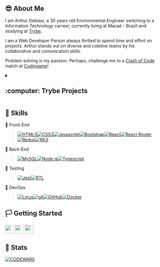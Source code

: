<a name="readme-top"></a>

## :sunglasses: About Me
I am Arthur <a name="readme-top"></a>Debiasi, a 30 years old Environmental Engineer switching to a Information Technology carreer, currently living at Macaé - Brazil and studying at [Trybe](https://betrybe.com).

I am a Web Developer Person always thrilled to spend time and effort on projects. Arthur stands out on diverse and coletive teams by his collaborative and comunication skills. 

Problem solving is my passion. Perhaps, challenge me to a [Clash of Code](https://www.codingame.com/multiplayer/clashofcode) match at [Codingame](https://www.codingame.com/profile/12135ce6a608e7575c778549c2fc63251324715)!

<details>
 <summary><h2>:computer: Trybe Projects</h2></summary>
 
 
<details>
<summary><h3>:abc: Fundamentals</h3></summary>

### 📌 [Lessons Learned](https://github.com/arthur-debiasi/trybe-fundamentals-lessons-learned)
- A HTML/CSS page about lessons that we've learned on the first 3 blocks as Trybe.

### 📌 [Playground Functions](https://github.com/arthur-debiasi/trybe-fundamentals-playground-functions)
- 13 Problems solved with Javascript.

### 📌 [Color Guess](https://github.com/arthur-debiasi/trybe-fundamentals-color-guess)
- A color guess game built with Javascript, HTML and CSS. 

### 📌 [Todo List](https://github.com/arthur-debiasi/trybe-fundamentals-todo-list)
- A todo list page built with Javascript, HTML and CSS. 

### 📌 [Meme Generator](https://github.com/arthur-debiasi/trybe-fundamentals-meme-generator)
- A meme generator page built with Javascript, HTML and CSS. 

### 📌 [Pixels Art](https://github.com/arthur-debiasi/trybe-fundamentals-pixels-art)
- A pixels board painting page built with Javascript, HTML and CSS. 

### 📌 [Unit Tests](https://github.com/arthur-debiasi/trybe-fundamentals-unit-tests)
- A Project with Unit Tests requirements implementation. 

### 📌 [Zoo Functions](https://github.com/arthur-debiasi/trybe-fundamentals-zoo-functions)
- A zoo management system simulation to practice Javascript Higher Order Functions. 

</details>

<details>
<summary><h3>:abc: Front-end</h3></summary>

### 📌 [Shopping Cart]()
- :construction: ::construction_worker: :construction:

### 📌 [Solar System](https://github.com/arthur-debiasi/trybe-front-end-solar-system)
- React App about Planets and Missions built with Javascript and React. ([Page](https://solar-system-trybe.vercel.app/))

### 📌 [Tryunfo](https://github.com/arthur-debiasi/trybe-front-end-tryunfo)
- A Top Trumps like game app built with Javascript and React.

### 📌 [TrybeTunes](https://github.com/arthur-debiasi/trybe-front-end-trybetunes)
- Music streaming application made with React, using component lifecycle methods and React Router.

### 📌 [Front-end Online Store](https://github.com/arthur-debiasi/trybe-front-end-frontend-online-store)
- Simplified application, without database persistence, of an online store.

### 📌 [React Testint Library](https://github.com/arthur-debiasi/trybe-front-end-react-testing-library)
- Creating a test routine for a Pokédex application using React Testing Library.

### 📌 [Trybe Wallet](https://github.com/arthur-debiasi/trybe-front-end-trybewallet)
- A wallet for personal expenses management built with Javascript, React and React Redux.

### 📌 [Trivia React Redux](https://github.com/arthur-debiasi/trybe-front-end-trivia-react-redux)
- Trivia game app developed with React and React Redux ([Page](https://trybe-project-trivia-react-redux.vercel.app/))

### 📌 [StarWars Planets Search](https://github.com/arthur-debiasi/trybe-front-end-starwars-planet-search)
- Application that lists and filters planets from the Star Wars universe using Context API and Hooks to control global states.

### 📌 [Recipes App](https://github.com/arthur-debiasi/trybe-front-end-recipes-app)
- React App for drinks and meals recipes built wit Javascript and React, using React Hooks and Context API. ([page](https://recipes-app-debiasi.vercel.app/))

</details>

<details>
<summary><h3>:abc: Back-end</h3></summary>

### 📌 [Docker Todo List](https://github.com/arthur-debiasi/trybe-back-end-docker-todo-list)
- "Containerization" of frontend, backend and test applications using Docker, creating a connection between them and orchestrating their operation.

### 📌 [All for One](https://github.com/arthur-debiasi/trybe-back-end-all-for-one)
- Creation of queries in SQL using DDL(Data Definition Language), DML(Data Manipulation Language) and DQL(Data Query Language) commands;

### 📌 [One for All](https://github.com/arthur-debiasi/trybe-back-end-one-for-all)
- Criação de banco de dados, tabelas e queries em SQL utilizando comandos DDL, DML e DQL;

### 📌 [Talker Manager](https://github.com/arthur-debiasi/trybe-back-end-talker-manager)
- Application for talkers (speakers) data mangaement, in which it is possible to register, view, search, edit and delete information.

### 📌 [Store Manager](https://github.com/arthur-debiasi/trybe-back-end-store-manager)
- RESTful API for a sales management application using the MSC (model-service-controller) architecture.

### 📌 [Blogs API](https://github.com/arthur-debiasi/trybe-back-end-blogs-api)
- :construction: ::construction_worker: :construction:

### 📌 [Trybesmith](https://github.com/arthur-debiasi/trybe-back-end-trybesmith)
- :construction: ::construction_worker: :construction:

### 📌 [Trybers and Dragons](https://github.com/arthur-debiasi/trybe-back-end-trybers-and-dragons)
- :construction: ::construction_worker: :construction:

### 📌 [Trybe Futebol Clube](https://github.com/arthur-debiasi/trybe-back-end-trybe-futebol-clube)
- :construction: ::construction_worker: :construction:

</details>

<details>
<summary><h3>:abc: Computer Science</h3></summary>
</details>
 
</details>

## 🔨 Skills

📍 Front-End

> [![HTML5][HTML5]][HTML5-url][![CSS3][CSS3]][CSS3-url][![Javascript][Javascript]][Javascript-url][![Bootstrap][Bootstrap.com]][Bootstrap-url][![React][React.js]][React-url][![React Router][ReactRouter]][ReactRouter-url][![Redux][React-Redux.js]][React-Redux-url][![MUI][MUI]][MUI-url]

📍 Back-End
> [![MySQL][MySQL]][MySQL-url][![Node.js][Node.js]][Node.js-url][![Typescript][Typescript]][Typescript-url]

📍 Testing

 > [![Jest][Jest]][Jest-url][![RTL][RTL]][RTL-url]

📍 DevOps

 >[![Linux][Linux]][Linux-url][![git][git]][git-url][![GitHub][GitHub]][GitHub-url][![Docker][Docker]][Docker-url]

## 🏳️ Getting Started

<div align="left" style="display: inline_block">
  <a href="https://arthur-debiasi.github.io" target="_blank"><img height="28rem" src="https://img.shields.io/badge/my_portfolio-3fc337?style=for-the-badge" target="_blank"></a> 
  <a href="https://www.linkedin.com/in/arthur-debiasi" target="_blank"><img height="28rem" src="https://img.shields.io/badge/LinkedIn-0077B5?style=for-the-badge&logo=linkedin&logoColor=white"></a> 
  <a href = "mailto:arthurdebiasi@hotmail.com"><img height="28rem" src="https://img.shields.io/badge/outlook-0078D4?style=for-the-badge&logo=microsoftoutlook&logoColor=white" target="_blank"></a>
</div>

## 🔼 Stats

[![CODEWARS][CODEWARS]][CODEWARS-url]


<!-- CODE WARS -->
[CODEWARS]: https://www.codewars.com/users/arthurdebiasi/badges/large
[CODEWARS-url]: https://www.codewars.com/users/arthurdebiasi/
 
<!-- FRONT END -->
[HTML5]: https://img.shields.io/badge/html5-E34F26?style=for-the-badge&logo=html5&logoColor=white
[HTML5-URL]: https://developer.mozilla.org/en-US/docs/Glossary/HTML5
[CSS3]: https://img.shields.io/badge/css_3-1572B6?style=for-the-badge&logo=css3&logoColor=white
[CSS3-url]: https://developer.mozilla.org/pt-BR/docs/Web/CSS
[Javascript]: https://img.shields.io/badge/javascript-F7DF1E?style=for-the-badge&logo=javascript&logoColor=white
[Javascript-url]: https://developer.mozilla.org/pt-BR/docs/Web/JavaScript
[Bootstrap.com]: https://img.shields.io/badge/Bootstrap-563D7C?style=for-the-badge&logo=bootstrap&logoColor=white
[Bootstrap-url]: https://getbootstrap.com
[MUI]: https://img.shields.io/badge/material_ui-007FFF?style=for-the-badge&logo=mui&logoColor=white
[MUI-url]: https://img.shields.io/badge/material_ui-007FFF?style=for-the-badge&logo=mui&logoColor=white
[React.js]: https://img.shields.io/badge/React-20232A?style=for-the-badge&logo=react&logoColor=61DAFB
[React-url]: https://reactjs.org/
[React-Redux.js]: https://img.shields.io/badge/react_redux-764ABC?style=for-the-badge&logo=redux&logoColor=white
[React-Redux-url]: https://react-redux.js.org/
[ReactRouter]: https://img.shields.io/badge/React_Router-20232A?style=for-the-badge&logo=reactrouter&logoColor=CA4245
[ReactRouter-url]: https://reactrouter.com/en/main

<!-- BACK-END -->
[MySQL]: https://img.shields.io/badge/mysql-4479A1?style=for-the-badge&logo=mysql&logoColor=white
[MySQL-url]: https://dev.mysql.com/doc/
[Node.js]: https://img.shields.io/badge/node.js-339933?style=for-the-badge&logo=node.js&logoColor=white
[Node.js-url]: https://nodejs.org/
[Typescript]: https://img.shields.io/badge/typescript-3178C6?style=for-the-badge&logo=typescript&logoColor=white
[Typescript-url]: https://www.typescriptlang.org/
[Typescript-url]: https://www.typescriptlang.org/
[Docker]: https://img.shields.io/badge/docker-2496ED?style=for-the-badge&logo=docker&logoColor=white
[Docker-url]: https://www.docker.com/

<!-- TESTING -->
[Jest]: https://img.shields.io/badge/jest-C21325?style=for-the-badge&logo=jest&logoColor=white
[Jest-url]: https://jestjs.io/
[RTL]: https://img.shields.io/badge/testing_library-E33332?style=for-the-badge&logo=testing-library&logoColor=white
[RTL-url]: https://testing-library.com/

<!-- DEV OPS -->
[Linux]: https://img.shields.io/badge/linux-FCC624?style=for-the-badge&logo=linux&logoColor=white
[Linux-url]: https://www.linux.org/
[git]: https://img.shields.io/badge/git-F05032?style=for-the-badge&logo=git&logoColor=white
[git-url]: https://git-scm.com/doc
[GitHub]: https://img.shields.io/badge/git_hub-181717?style=for-the-badge&logo=github&logoColor=white
[GitHub-url]: https://github.com/

